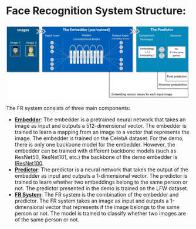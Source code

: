 # Face Recognition System Structure:
<p align="center">
  <img alt="example image" src="https://github.com/guyelov/Face-Recognition-Mitigation-Method/blob/3fb8623bc12869e43a3264788a76da674288a8ea/Data/Images/FR%20System%20Structure.jpg" width="700"/>
</p>

The FR system consists of three main components:
- **[Embedder](https://github.com/guyelov/Face-Recognition-Mitigation-Method/blob/099a7650b986df56c274ed1eb7e7594019fa8cbc/FR_System/Embedder)**: The embedder is a pretrained neural network that takes an image as input and outputs a 512-dimensional vector. The embedder is trained to learn a mapping from an image to a vector that represents the image. The embedder is trained on the CelebA dataset.
For the demo, there is only one backbone model for the embedder. However, the embedder can be trained with different backbone models (such as ResNet50, ResNet101, etc.) the backbone of the demo embedder is [IResNet100](https://github.com/guyelov/Face-Recognition-Mitigation-Method/blob/master/FR_System/Embedder/iresnet.py).
- **[Predictor](https://github.com/guyelov/Face-Recognition-Mitigation-Method/blob/master/FR_System/Predictor/predictor.py)**: The predictor is a neural network that takes the output of the embedder as input and outputs a 1-dimensional vector. The predictor is trained to learn whether two embeddings belong to the same person or not. The predictor presented in the demo is trained on the LFW dataset.
- **[FR System](https://github.com/guyelov/Face-Recognition-Mitigation-Method/blob/master/FR_System/fr_system.py)**: The FR system is the combination of the embedder and predictor. The FR system takes an image as input and outputs a 1-dimensional vector that represents if the image belongs to the same person or not.
The model is trained to classify whether two images are of the same person or not.
